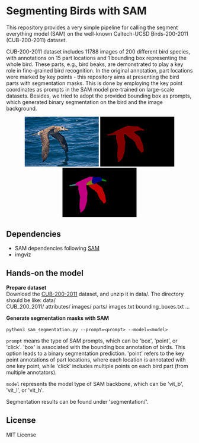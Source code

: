 # Segmenting Birds with SAM

This repository provides a very simple pipeline for calling the segment everything model (SAM) on the well-known Caltech-UCSD Birds-200-2011 (CUB-200-2011) dataset.

CUB-200-2011 dataset includes 11788 images of 200 different bird species, with annotations on 15 part locations and 1 bounding box representing the whole bird. These parts, e.g., bird beaks, are demonstrated to play a key role in fine-grained bird recognition. In the original annotation, part locations were marked by key points - this repository aims at presenting the bird parts with segmentation masks. This is done by employing the key point coordinates as prompts in the SAM model pre-trained on large-scale datasets. Besides, we tried to adopt the provided bounding box as prompts, which generated binary segmentation on the bird and the image background.

<center class="half">
<img src=assets/image.jpg width="200"/>
<img src=assets/binary_mask.png width="200"/>
<img src=assets/multi_class_mask.png width="200/">
</center>



## Dependencies
 - SAM dependencies following [SAM](https://github.com/facebookresearch/segment-anything) 
 - imgviz

## Hands-on the model
**Prepare dataset**  
Download the [CUB-200-2011](https://www.vision.caltech.edu/datasets/cub_200_2011/) dataset, and unzip it in data/. The directory should be like:
data/  
    CUB_200_2011/
        attributes/
        images/
        parts/
        images.txt
        bounding_boxes.txt
        ...

**Generate segmentation masks with SAM**

    python3 sam_segmentation.py --prompt=<prompt> --model=<model>

`prompt` means the type of SAM prompts, which can be 'box', 'point', or 'click'. 'box' is associated with the bounding box annotation of birds. This option leads to a binary segmentation prediction. 'point' refers to the key point annotations of part locations, where each location is annotated with one key point, while 'click' includes multiple points on each bird part (from multiple annotators).   

`model` represents the model type of SAM backbone, which can be 'vit_b', 'vit_l', or 'vit_h'. 

Segmentation results can be found under 'segmentation/'. 

## License
MIT License

